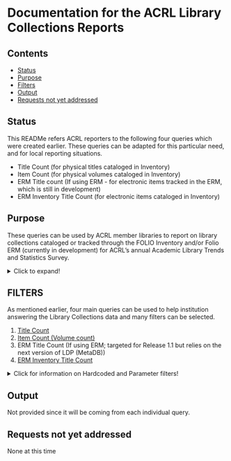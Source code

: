 
# Documentation for the ACRL Library Collections Reports  

## Contents
* [Status](https://github.com/folio-org/folio-analytics/tree/main/sql/report_queries/acrl/libary_collections#status) 
* [Purpose](https://github.com/folio-org/folio-analytics/tree/main/sql/report_queries/acrl/libary_collections#purpose) 
* [Filters](https://github.com/folio-org/folio-analytics/tree/main/sql/report_queries/acrl/libary_collections#filters) 
* [Output](https://github.com/folio-org/folio-analytics/tree/main/sql/report_queries/acrl/libary_collections#output) 
* [Requests not yet addressed](https://github.com/folio-org/folio-analytics/tree/main/sql/report_queries/acrl/libary_collections#requests-not-yet-addressed) 

## Status
This READMe refers ACRL reporters to the following four queries which were created earlier. These queries can be adapted for this particular need, and for local reporting situations.
* Title Count (for physical titles cataloged in Inventory)
* Item Count  (for physical volumes cataloged in Inventory)
* ERM Title count (If using ERM - for electronic items tracked in the ERM, which is still in development)
* ERM Inventory Title Count  (for electronic items cataloged in Inventory)

## Purpose
These queries can be used by ACRL member libraries to report on library collections cataloged or tracked through the FOLIO Inventory and/or Folio ERM (currently in development) for ACRL’s annual Academic Library Trends and Statistics Survey. 

<details>
  <summary>Click to expand!</summary>
	
ACRL requires seven collection title counts, and one collection item count:
* Title counts:
  * Physical book titles
  * Physical serial titles (doesn’t matter if current/ceased or currently received or not; in all formats)
  * Physical media titles
  * Electronic book titles
  * Electronic serial titles (doesn’t matter if current/ceased or currently received or not; in all formats)
  * Electronic media titles
  * Electronic database titles
* Item count:
  * Physical volumes (text-based volumes)

The four queries noted above provide title or item counts by format. Among other elements, they include the most common FOLIO elements used to describe formats; reporters will likely need to add and/or remove elements to suit their local needs, and may need to write additional queries.  Where possible, they allow you to type text into “parameter filters” to help get the needed format breakouts. See the format filter section below.  Each institution’s reporters need to know how their institution tracks the metadata need to get the requested breakouts. 

You can run the queries multiple times to get individual counts.  Alternatively, you may be able to run a query one time, splitting up the title counts with all relevant format measures.

**Please also note for the title counts:** 
Generally, the goal is to count unique instance records by format. Needed format information will be either on the instance and/or the holdings records.  We have not tested this fully, but it is advised that if you want unique title counts, that if you are using data on the holdings record, you filter on that data only, and not include it in the grouping display. Otherwise, if you include holdings fields that may not be unique to the instance record, (e.g., there are multiple locations at the institution, there are multiple copies within a specific library or across a campus, there are different holdings types, etc.) the title count will be increased to reflect the counts that are unique across the instance and holdings records. 
</details>

## FILTERS
As mentioned earlier, four main queries can be used to help institution answering the Library Collections data and many filters can be selected.
1. [Title Count](https://github.com/NancyBolduc/folio-analytics/tree/master/sql/report_queries/title_count)
2. [Item Count (Volume count)](https://github.com/NancyBolduc/folio-analytics/tree/master/sql/report_queries/item_count)
3. ERM Title Count (If using ERM; targeted for Release 1.1 but relies on the next version of LDP (MetaDB)) 
4. [ERM Inventory Title Count](https://github.com/NancyBolduc/folio-analytics/tree/master/sql/report_queries/erm/count)

<details>
  <summary>Click for information on Hardcoded and Parameter filters!</summary>

### Hardcoded filters:
Note that the first two queries exclude online resources via their hardcoded filters (i.e., not instance.format_name (computer – online resource) and not holdings.library_name (online)). The fourth limits items in the Inventory to online resources via its hard filters (i.e., in instance.format_name (computer – online resource) and in holdings.library_name (online)).  All queries exclude records that are suppressed.

### Parameter filters:
(Note that the FOLIO App “Settings” for Inventory may allow you to see what possible values many of these fields may contain at your institution.)

#### Non-format filters:
* ACRL requests that unpurchased PDA/DDA items be excluded.  How they are tracked may differ by library.  We know one library is considering excluding them through the instance status element.
* Libraries may need to include/exclude titles by location.

#### Format filters:
The table below help reporters by indicating which query to use and which format filters to select to get the desired count. In the left-hand column of the table below, is a list of the counts needed for the survey. The second column provides guidance on how you could use filters to get to the desired format counts using the existing queries. Please know that the filters chosen may be different from one institution to another and the lists provided are suggestions based on the data currently available to report writers. It may well change as new developments are rolled out. 

|**Measure Name**|**Filters of Possible Interest**|
|---|---|
|**Physical: Books (title count)**|**Main query: Title Count**|
|   |Format filters options: Instance Type: text; tactile text; notated music; tactile notated music; tactile notated movement. (Also, look at titles coded as "Unspecified". Do other elements help you decide if counts should be included here?|
|   |Holdings Type:  monograph, multi-part monograph, physical.|
|   |Instance Mode of Issuance: single unit; multipart monograph; integrating resource.|
|   |Instance format: unmediated --volume.  (also look at unspecified with other fields)|
|   |Instance Statistical Code: books, print (books); printed music; music scores, (print).|
|   |*(Exclude: microforms; serials; maps;  videos; audios; mixed material, etc.)*|
|   |   |
|**Digital/Electronic: Books (title count)**|**Main query:  ERM Title Count (not available yet)**|
|   |Format filter options:|
|   |Resource Type : books|
|   |*If possible, exclude any unpurchased PDA/DDA items (possibly through instance status).*|
|   |   |
|   |**AND/OR (depending on where e-resources are tracked/cataloged)**|
|   |   |
|   |Main query: ERM Inventory Title Count|
|   |Filters options:|
|   |Instance Type: text; notated music; notated movement. (Also look at titles coded as "Unspecified". Do other elements help you decide if counts should be included here?)|
|   |Instance Statistical Code: Books, electronic (ebooks).|
|   |Instance Format: computer online resource|
|   |Holdings Type: electronic|
|   |Instance Mode of issuance: single unit; multipart monograph. (Also look at what is recorded in "Unspecified". Do other elements help you decide if counts should be included here?)|
|   |*If possible, exclude any unpurchased PDA/DDA items (possibly through instance status).*|
|   |   |
|**Physical: Volume count**|**Main query: Item Count**|
|(the ACRL measure name “Books (volume count)” name is a misnomer. The definition indicates it includes serials as well as other print-based volumes.|Format filter options:|
|   |Instance Type: text; tactile text; notated music; tactile notated music; notated movement. (Also look at what is recorded in "Unspecified".  Do other elements help you decide if counts should be included here?).|
|   |Holdings Type: physical|
|   |(Instance mode of issuance: all values.)|
|   |Instance format: unmediated --volume.  (also look at unspecified with other fields)|
|   |Holdings Statistical Code: book, print (books) printed music; music scores, (print); serials.|
|   |   |
|**Digital/Electronic: Databases**|**Main query: ERM Inventory Title Count**|
|   |Format filter options:|
|   |Instance mode of issuance: integrating resource|
|   |Instance format: computer-online resource|
|   |Holdings Type: electronic|
|   |Material Type: database|
|   |Statistical Code: database?|
|   |   |
|**Physical: Media**|**Main query: Title Count**|
|   |Format filter options:|
|   |*Instance format: When trying to identify media items for ACRL, start with Instance Format.  It includes many types of Media.  Include all formats that contain the text of:*<br>\*audio\*<br>\*video\*<br>\*image\*<br>\*micro\* (including microforms and microscopic)<br>\*object\*<br>\*graphic\* (including stereographic)|
|   |*For those items with Instance Formats that include  “\*unmediated\*” and “\*unspecified\*” then try the Instance Type to see if that gives clues.  Media would include titles with Instance types of:*<br>Cartographic material<br>Projected medium<br>Nonmusical sound recording<br>Musical sound recording<br>Two-dimensional nonprojectable graphic<br>Three-dimensional artifact or naturally occurring object|
|   |*Exclude all serials. Your institution might identify serials through Inventory mode of issuance, Instance statistics codes, holdings type).*|
|   |   |
|**Digital/Electronic: Media**|**Main query: ERM Title Count (not available yet)**|
|   |   |
|   |**AND/OR (depending on where e-resources are tracked/cataloged)**|
|   |   |
|   |**Main query: ERM Inventory Count**|
|   |Format filter options:|
|   |*Instance format: When trying to identify media items for ACRL, start with Instance Format.  It includes many types of Media.  Include all formats that contain the text of:*|
|   |\*audio\*|
|   |\*video\*|
|   |\*image\*|
|   |\*micro\* (including microforms and microscopic)|
|   |\*object\*|
|   |\*graphic\* (including stereographic)|
|   |*For those items with Instance Formats that include  “*unmediated*” and “*unspecified*” then try the Instance Type to see if that gives clues.  Media would include titles with Instance types of:*|
|   |Cartographic material|
|   |Projected medium|
|   |Nonmusical sound recording|
|   |Musical sound recording|
|   |Two-dimensional nonprojectable graphic|
|   |Three-dimensional artifact or naturally occurring object|
|   |*Exclude all serials. Your institution might identify serials through Inventory mode of issuance, Instance statistics codes, holdings type).*|
|   |*Note that you may also want to include in your count some items you cataloged outside of FOLIO.  For example, you might want to include those images you cataloged in Artstor, or that you pay for separately and host through Artstor.*|
|   |*If possible, exclude any unpurchased PDA/DDA items (possibly through instance status).*|
|   |   |
|**Physical: Serials (publication (such as a newspaper or journal) issued as one of a consecutively numbered and indefinitely continued series) Any type of serial.**|**Main query: Title Count**|
|   |Format filter options:|
|   |Instance Mode of Issuance: serial|
|   |Instance Statistical Code: For example, serials, print (serials)|
|   |Holdings Type: serial|
|   |Holdings location : not serv,remo (online)|
|   |   |
|**Digital/Electronic: Serials**|**Main query: ERM Title Count (Not available yet)**|
|   |Resource Type : serial|
|   |   |
|   |**AND/OR (depending on where e-resources are tracked/cataloged)**|
|   |   |
|   |**Main query: ERM Inventory Title Count**|
|   |Format filter options:|
|   |Instance Mode of Issuance: serials|
|   |Instance Statistical Code: serials, electronic  (eserials)|
|   |Holdings Type: serial|
|   |Holdings location: serv,remo (online)|                                  
</details>
	 	 
## Output
Not provided since it will be coming from each individual query.

## Requests not yet addressed 
None at this time

